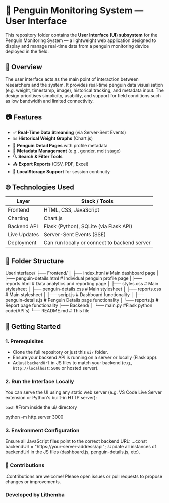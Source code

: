 # 🐧 Penguin Monitoring System — User Interface

This repository folder contains the **User Interface (UI) subsystem** for the Penguin Monitoring System — a lightweight web application designed to display and manage real-time data from a penguin monitoring device deployed in the field.

## 📌 Overview

The user interface acts as the main point of interaction between researchers and the system. It provides real-time penguin data visualisation (e.g. weight, timestamp, image), historical tracking, and metadata input. The design prioritises simplicity, usability, and support for field conditions such as low bandwidth and limited connectivity.

## 📷 Features

- ✅ **Real-Time Data Streaming** (via Server-Sent Events)
- 📊 **Historical Weight Graphs** (Chart.js)
- 📅 **Penguin Detail Pages** with profile metadata
- 📝 **Metadata Management** (e.g., gender, molt stage)
- 🔍 **Search & Filter Tools**
- 📤 **Export Reports** (CSV, PDF, Excel)
- 💾 **LocalStorage Support** for session continuity

## 🌐 Technologies Used

| Layer        | Stack / Tools                         |
|--------------|----------------------------------------|
| Frontend     | HTML, CSS, JavaScript                  |
| Charting     | Chart.js                               |
| Backend API  | Flask (Python), SQLite (via Flask API) |
| Live Updates | Server-Sent Events (SSE)               |
| Deployment   | Can run locally or connect to backend server |

## 📂 Folder Structure
UserInterface/
├── Frontend/
│   ├── index.html               # Main dashboard page
|   ├── penguin-details.html     # Individual penguin profile page
|   ├── reports.html             # Data analytics and reporting page
│   ├── styles.css               # Main stylesheet
│   ├── penguin-details.css      # Main stylesheet
│   ├── reports.css              # Main stylesheet
│   ├── script.js                # Dashboard functionality
│   ├── penguin-details.js       # Penguin Details page functionality
│   └── reports.js               # Report page functionality
├── Backend/
│   └── main.py                  #Flask python code(API's)
└── README.md              # This file


## 🚀 Getting Started

### 1. Prerequisites

- Clone the full repository or just this `ui/` folder.
- Ensure your backend API is running on a server or locally (Flask app).
- Adjust `backendUrl` in JS files to match your backend (e.g., `http://localhost:5000` or hosted server).

### 2. Run the Interface Locally

You can serve the UI using any static web server (e.g. VS Code Live Server extension or Python's built-in HTTP server):

```bash```
#From inside the ui/ directory

python -m http.server 3000

### 3. Environment Configuration
Ensure all JavaScript files point to the correct backend URL:
      ...const backendUrl = "https://your-server-address/api";
.Update all instances of backendUrl in the JS files (dashboard.js, penguin-details.js, etc).

### 🤝 Contributions
.Contributions are welcome! Please open issues or pull requests to propose changes or improvements.

### Developed by Lithemba


